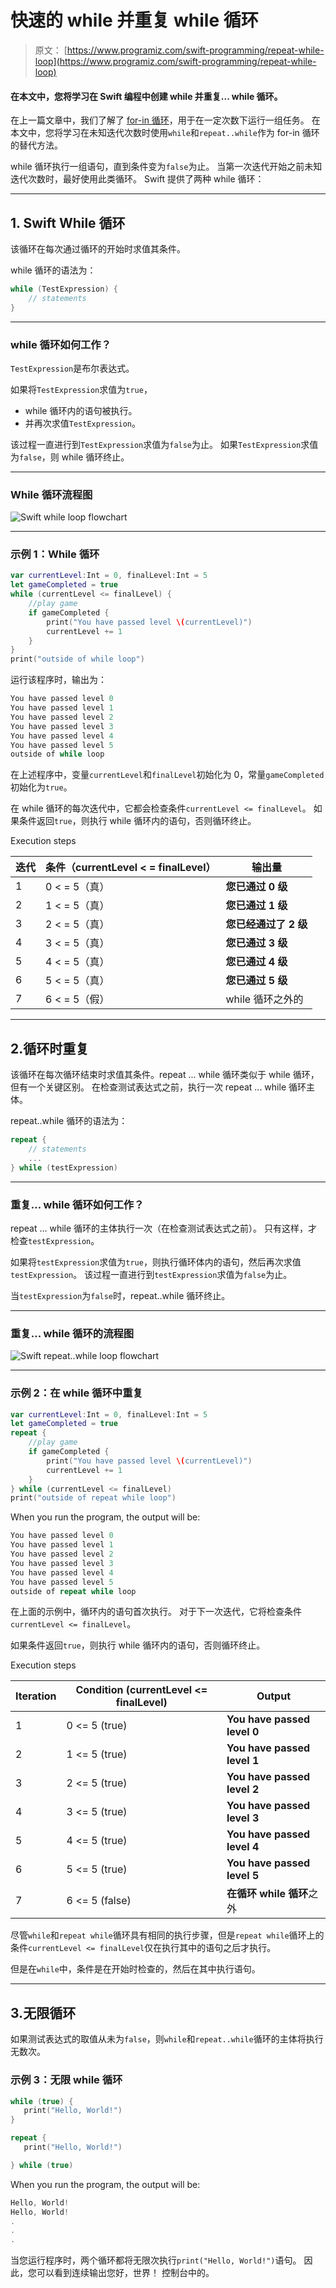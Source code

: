 # 快速的 while 并重复 while 循环

> 原文： [https://www.programiz.com/swift-programming/repeat-while-loop](https://www.programiz.com/swift-programming/repeat-while-loop)

#### 在本文中，您将学习在 Swift 编程中创建 while 并重复... while 循环。

在上一篇文章中，我们了解了 [for-in 循环](/swift-programming/for-in-loop "Swift for-in loop")，用于在一定次数下运行一组任务。 在本文中，您将学习在未知迭代次数时使用`while`和`repeat..while`作为 for-in 循环的替代方法。

while 循环执行一组语句，直到条件变为`false`为止。 当第一次迭代开始之前未知迭代次数时，最好使用此类循环。 Swift 提供了两种 while 循环：

* * *

## 1\. Swift While 循环

该循环在每次通过循环的开始时求值其条件。

while 循环的语法为：

```swift
while (TestExpression) {
    // statements
}
```

* * *

### while 循环如何工作？

`TestExpression`是布尔表达式。

如果将`TestExpression`求值为`true`，

*   while 循环内的语句被执行。
*   并再次求值`TestExpression`。

该过程一直进行到`TestExpression`求值为`false`为止。 如果`TestExpression`求值为`false`，则 while 循环终止。

* * *

### While 循环流程图

![Swift while loop flowchart](img/bf8ebb093c13c62cfa55610bdc163b19.png "Swift while loop flowchart")

* * *

### 示例 1：While 循环

```swift
var currentLevel:Int = 0, finalLevel:Int = 5
let gameCompleted = true
while (currentLevel <= finalLevel) {
    //play game
    if gameCompleted {
        print("You have passed level \(currentLevel)")
        currentLevel += 1
    }
}
print("outside of while loop")
```

运行该程序时，输出为：

```swift
You have passed level 0
You have passed level 1
You have passed level 2
You have passed level 3
You have passed level 4
You have passed level 5
outside of while loop 
```

在上述程序中，变量`currentLevel`和`finalLevel`初始化为 0，常量`gameCompleted`初始化为`true`。

在 while 循环的每次迭代中，它都会检查条件`currentLevel <= finalLevel`。 如果条件返回`true`，则执行 while 循环内的语句，否则循环终止。

Execution steps

| 迭代 | 条件（currentLevel < = finalLevel） | 输出量 |
| --- | --- | --- |
| 1 | 0 < = 5（真） | **您已通过 0 级** |
| 2 | 1 < = 5（真） | **您已通过 1 级** |
| 3 | 2 < = 5（真） | **您已经通过了 2 级** |
| 4 | 3 < = 5（真） | **您已通过 3 级** |
| 5 | 4 < = 5（真） | **您已通过 4 级** |
| 6 | 5 < = 5（真） | **您已通过 5 级** |
| 7 | 6 < = 5（假） | while 循环之外的 |

* * *

## 2.循环时重复

该循环在每次循环结束时求值其条件。repeat ... while 循环类似于 while 循环，但有一个关键区别。 在检查测试表达式之前，执行一次 repeat ... while 循环主体。

repeat..while 循环的语法为：

```swift
repeat {
    // statements
    ...
} while (testExpression)
```

* * *

### 重复... while 循环如何工作？

repeat ... while 循环的主体执行一次（在检查测试表达式之前）。 只有这样，才检查`testExpression`。

如果将`testExpression`求值为`true`，则执行循环体内的语句，然后再次求值`testExpression`。 该过程一直进行到`testExpression`求值为`false`为止。

当`testExpression`为`false`时，repeat..while 循环终止。

* * *

### 重复... while 循环的流程图

![Swift repeat..while loop flowchart](img/8196f58c6f075e2d0ea80b8f6e9ad8f2.png "Swift repeat..while loop flowchart")

* * *

### 示例 2：在 while 循环中重复

```swift
var currentLevel:Int = 0, finalLevel:Int = 5
let gameCompleted = true
repeat {
    //play game
    if gameCompleted {
        print("You have passed level \(currentLevel)")
        currentLevel += 1
    }
} while (currentLevel <= finalLevel)
print("outside of repeat while loop") 
```

When you run the program, the output will be:

```swift
You have passed level 0
You have passed level 1
You have passed level 2
You have passed level 3
You have passed level 4
You have passed level 5
outside of repeat while loop 
```

在上面的示例中，循环内的语句首次执行。 对于下一次迭代，它将检查条件`currentLevel <= finalLevel`。

如果条件返回`true`，则执行 while 循环内的语句，否则循环终止。

Execution steps

| Iteration | Condition (currentLevel <= finalLevel) | Output |
| --- | --- | --- |
| 1 | 0 <= 5 (true) | **You have passed level 0** |
| 2 | 1 <= 5 (true) | **You have passed level 1** |
| 3 | 2 <= 5 (true) | **You have passed level 2** |
| 4 | 3 <= 5 (true) | **You have passed level 3** |
| 5 | 4 <= 5 (true) | **You have passed level 4** |
| 6 | 5 <= 5 (true) | **You have passed level 5** |
| 7 | 6 <= 5 (false) | **在循环 while 循环**之外 |

尽管`while`和`repeat while`循环具有相同的执行步骤，但是`repeat while`循环上的条件`currentLevel <= finalLevel`仅在执行其中的语句之后才执行。

但是在`while`中，条件是在开始时检查的，然后在其中执行语句。

* * *

## 3.无限循环

如果测试表达式的取值从未为`false`，则`while`和`repeat..while`循环的主体将执行无数次。

### 示例 3：无限 while 循环

```swift
while (true) {
   print("Hello, World!")
}
```

```swift
repeat {
   print("Hello, World!")

} while (true)
```

When you run the program, the output will be:

```swift
Hello, World!
Hello, World!
.
.
.
```

当您运行程序时，两个循环都将无限次执行`print("Hello, World!")`语句。 因此，您可以看到连续输出<string>您好，世界！ 控制台中的</string>。